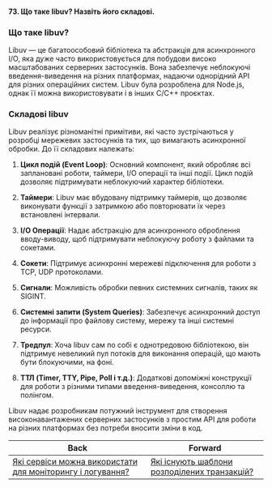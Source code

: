 #### 73. Що таке libuv? Назвіть його складові.

### Що таке libuv?

Libuv — це багатоособовий бібліотека та абстракція для асинхронного I/O, яка дуже часто використовується для побудови високо масштабованих серверних застосунків. Вона забезпечує неблокуючі введення-виведення на різних платформах, надаючи однорідний API для різних операційних систем. Libuv була розроблена для Node.js, однак її можна використовувати і в інших C/C++ проєктах.

### Складові libuv

Libuv реалізує різноманітні примітиви, які часто зустрічаються у розробці мережевих застосунків та тих, що вимагають асинхронної обробки. До її складових належать:

1. **Цикл подій (Event Loop)**: Основний компонент, який обробляє всі заплановані роботи, таймери, I/O операції та інші події. Цикл подій дозволяє підтримувати неблокуючий характер бібліотеки.

2. **Таймери**: Libuv має вбудовану підтримку таймерів, що дозволяє виконувати функції з затримкою або повторювати їх через встановлені інтервали.

3. **I/O Операції**: Надає абстракцію для асинхронного оброблення вводу-виводу, щоб підтримувати неблокуючу роботу з файлами та сокетами.

4. **Сокети**: Підтримує асинхронні мережеві підключення для роботи з TCP, UDP протоколами.

5. **Сигнали**: Можливість обробки певних системних сигналів, таких як SIGINT.

6. **Системні запити (System Queries)**: Забезпечує асинхронний доступ до інформації про файлову систему, мережу та інші системні ресурси.

7. **Тредпул**: Хоча libuv сам по собі є однотредовою бібліотекою, він підтримує невеликий пул потоків для виконання операцій, що мають бути блокуючими, на фоні.

8. **ТТЛ (Timer, TTY, Pipe, Poll і т.д.)**: Додаткові допоміжні конструкції для роботи з різними типами введення-виведення, консоллю та полінгом.

Libuv надає розробникам потужний інструмент для створення високонавантажених серверних застосунків з простим API для роботи на різних платформах без потреби вносити зміни в код.

| Back | Forward |
|---|---|
| [Які сервіси можна використати для моніторингу і логування?](/ua/middle/nodejs/what-services-can-be-used-for-monitoring-and-logging.md)  | [Які існують шаблони розподілених транзакцій?](/ua/middle/nodejs/what-are-the-existing-distributed-transaction-patterns.md) |